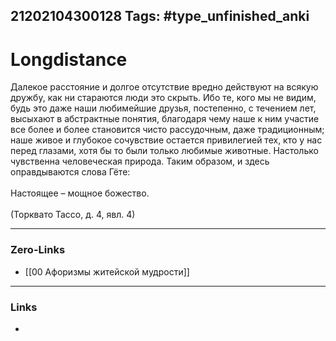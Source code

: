 21202104300128
Tags: #type_unfinished_anki
---
# Longdistance

Далекое расстояние и долгое отсутствие вредно действуют на всякую дружбу, как ни стараются люди это скрыть. Ибо те, кого мы не видим, будь это даже наши любимейшие друзья, постепенно, с течением лет, высыхают в абстрактные понятия, благодаря чему наше к ним участие все более и более становится чисто рассудочным, даже традиционным; наше живое и глубокое сочувствие остается привилегией тех, кто у нас перед глазами, хотя бы то были только любимые животные. Настолько чувственна человеческая природа. Таким образом, и здесь оправдываются слова Гёте:<br><br>Настоящее – мощное божество.<br><br>(Торквато Тассо, д. 4, явл. 4)

---
### Zero-Links
- [[00 Афоризмы житейской мудрости]]
---
### Links
-